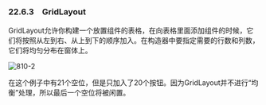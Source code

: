 ### 22.6.3　GridLayout

GridLayout允许你构建一个放置组件的表格，在向表格里面添加组件的时候，它们将按照从左到右、从上到下的顺序加入。在构造器中要指定需要的行数和列数，它们将均匀分布在窗体上。

![810-2](../Images/image03816.jpeg)

在这个例子中有21个空位，但是只加入了20个按钮。因为GridLayout并不进行“均衡”处理，所以最后一个空位将被闲置。